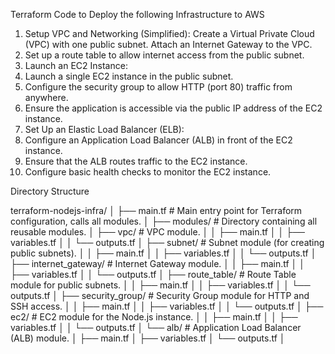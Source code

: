 Terraform Code to Deploy the following Infrastructure to AWS
1. Setup VPC and Networking (Simplified):
Create a Virtual Private Cloud (VPC) with one public subnet.
Attach an Internet Gateway to the VPC.
2. Set up a route table to allow internet access from the public subnet.
3. Launch an EC2 Instance:
4. Launch a single EC2 instance in the public subnet.
5. Configure the security group to allow HTTP (port 80) traffic from anywhere.
6. Ensure the application is accessible via the public IP address of the EC2 instance.
7. Set Up an Elastic Load Balancer (ELB):
8. Configure an Application Load Balancer (ALB) in front of the EC2 instance.
9. Ensure that the ALB routes traffic to the EC2 instance.
10. Configure basic health checks to monitor the EC2 instance.

Directory Structure

terraform-nodejs-infra/
│
├── main.tf                # Main entry point for Terraform configuration, calls all modules.
│
├── modules/               # Directory containing all reusable modules.
│   ├── vpc/               # VPC module.
│   │   ├── main.tf
│   │   ├── variables.tf
│   │   └── outputs.tf
│   ├── subnet/            # Subnet module (for creating public subnets).
│   │   ├── main.tf
│   │   ├── variables.tf
│   │   └── outputs.tf
│   ├── internet_gateway/  # Internet Gateway module.
│   │   ├── main.tf
│   │   ├── variables.tf
│   │   └── outputs.tf
│   ├── route_table/       # Route Table module for public subnets.
│   │   ├── main.tf
│   │   ├── variables.tf
│   │   └── outputs.tf
│   ├── security_group/    # Security Group module for HTTP and SSH access.
│   │   ├── main.tf
│   │   ├── variables.tf
│   │   └── outputs.tf
│   ├── ec2/               # EC2 module for the Node.js instance.
│   │   ├── main.tf
│   │   ├── variables.tf
│   │   └── outputs.tf
│   └── alb/               # Application Load Balancer (ALB) module.
│       ├── main.tf
│       ├── variables.tf
│       └── outputs.tf
│
      
